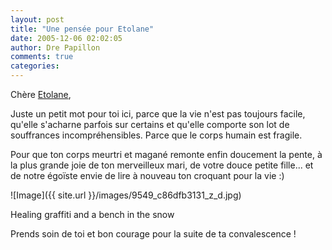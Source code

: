 ```yaml
---
layout: post
title: "Une pensée pour Etolane"
date: 2005-12-06 02:02:05
author: Dre Papillon
comments: true
categories: 
---
```



Chère [Etolane](http://voldemots.blogspot.com/),

Juste un petit mot pour toi ici, parce que la vie n'est pas toujours facile, qu'elle s'acharne parfois sur certains et qu'elle comporte son lot de souffrances incompréhensibles.  Parce que le corps humain est fragile.

Pour que ton corps meurtri et magané remonte enfin doucement la pente, à la plus grande joie de ton merveilleux mari, de votre douce petite fille... et de notre égoïste envie de lire à nouveau ton croquant pour la vie :)


![Image]({{ site.url }}/images/9549_c86dfb3131_z_d.jpg)
<div class="photoattrib">Healing graffiti and a bench in the snow</div>



Prends soin de toi et bon courage pour la suite de ta convalescence !